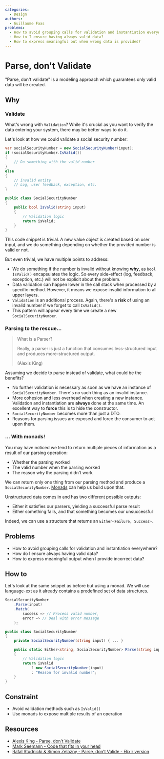 ```yaml
---
categories:
  - Design
authors:
  - Guillaume Faas
problems:
  - How to avoid grouping calls for validation and instantiation everywhere?
  - How to I ensure having always valid data?
  - How to express meaningful out when wrong data is provided?
---
```


# Parse, don't Validate

"Parse, don't validate" is a modeling approach which guarantees only valid data will be created.

## Why

### Validate

What's wrong with `Validation`?
While it's crucial as you want to verify the data entering your system, there may be better ways to do it.

Let's look at how we could validate a social security number:

```csharp
var socialSecurityNumber = new SocialSecurityNumber(input);
if (socialSecurityNumber.IsValid())
{
    // Do something with the valid number
}
else
{
    // Invalid entity
    // Log, user feedback, exception, etc.
}

public class SocialSecurityNumber
{
    public bool IsValid(string input)
    {
        // Validation logic
        return isValid;
    }
}
```

This code snippet is trivial.
A new value object is created based on user input, and we do something depending on whether the provided number is valid or not.

But even trivial, we have multiple points to address:

- We do something if the number is invalid without knowing **why**, as `bool IsValid()` encapsulates the logic. So every side-effect (log, feedback, exception, etc.) will not be explicit about the problem.
- Data validation can happen lower in the call stack when processed by a specific method. However, it means we expose invalid information to all upper layers.
- `Validation` is an additional process. Again, there's a **risk** of using an invalid number if we forget to call `IsValid()`.
- This pattern will appear every time we create a new `SocialSecurityNumber`.

### Parsing to the rescue...

> What is a Parser?
>
> Really, a parser is just a function that consumes less-structured input and produces more-structured output.
>
> (Alexis King)

Assuming we decide to parse instead of validate, what could be the benefits?

- No further validation is necessary as soon as we have an instance of `SocialSecurityNumber`. There's no such thing as an invalid instance.
- More cohesion and less overhead when creating a new instance. Validation and instantiation are **always** done at the same time. An excellent way to **force** this is to hide the constructor.
- `SocialSecurityNumber` becomes more than just a DTO.
- Reasons for parsing issues are exposed and force the consumer to act upon them.

### ... With monads!

You may have noticed we tend to return multiple pieces of information as a result of our parsing operation:

- Whether the parsing worked
- The valid number when the parsing worked
- The reason why the parsing didn't work

We can return only one thing from our parsing method and produce a `SocialSecurityNumber`.
[Monads](monads.md) can help us build upon that.

Unstructured data comes in and has two different possible outputs:

- Either it satisfies our parsers, yielding a successful parse result
- Either something fails, and that something becomes our unsuccessful

Indeed, we can use a structure that returns an `Either<Failure, Success>`.

## Problems

- How to avoid grouping calls for validation and instantiation everywhere?
- How do I ensure always having valid data?
- How to express meaningful output when I provide incorrect data?

## How to

Let's look at the same snippet as before but using a monad.
We will use [language-ext](https://github.com/louthy/language-ext) as it already contains a predefined set of data structures.

```csharp
SocialSecurityNumber
    .Parse(input)
    .Match(
        success => // Process valid number,
        error => // Deal with error message
    );

public class SocialSecurityNumber
{
    private SocialSecurityNumber(string input) { ... }

    public static Either<string, SocialSecurityNumber> Parse(string input)
    {
        // Validation logic
        return isValid
            ? new SocialSecurityNumber(input)
            : "Reason for invalid number";
    }
}
```

## Constraint

- Avoid validation methods such as `IsValid()`
- Use monads to expose multiple results of an operation

## Resources

- [Alexis King - Parse, don't Validate](https://lexi-lambda.github.io/blog/2019/11/05/parse-don-t-validate/)
- [Mark Seemann - Code that fits in your head](https://blog.ploeh.dk/2021/06/14/new-book-code-that-fits-in-your-head/)
- [Rafal Studnicki & Simon Zelazny - Parse, don't Valide - Elixir version](https://well-ironed.com/articles/parse-dont-validate-elixir-edition/)
